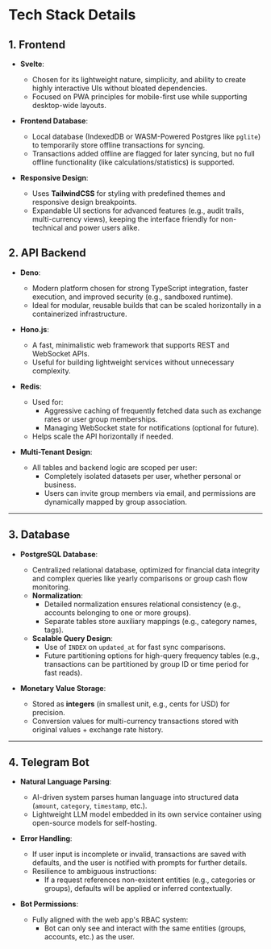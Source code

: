 # Tech Stack Details

## 1. **Frontend**

- **Svelte**:
  - Chosen for its lightweight nature, simplicity, and ability to create highly
    interactive UIs without bloated dependencies.
  - Focused on PWA principles for mobile-first use while supporting desktop-wide
    layouts.

- **Frontend Database**:
  - Local database (IndexedDB or WASM-Powered Postgres like `pglite`) to
    temporarily store offline transactions for syncing.
  - Transactions added offline are flagged for later syncing, but no full
    offline functionality (like calculations/statistics) is supported.

- **Responsive Design**:
  - Uses **TailwindCSS** for styling with predefined themes and responsive
    design breakpoints.
  - Expandable UI sections for advanced features (e.g., audit trails,
    multi-currency views), keeping the interface friendly for non-technical and
    power users alike.

## 2. **API Backend**

- **Deno**:
  - Modern platform chosen for strong TypeScript integration, faster execution,
    and improved security (e.g., sandboxed runtime).
  - Ideal for modular, reusable builds that can be scaled horizontally in a
    containerized infrastructure.

- **Hono.js**:
  - A fast, minimalistic web framework that supports REST and WebSocket APIs.
  - Useful for building lightweight services without unnecessary complexity.

- **Redis**:
  - Used for:
    - Aggressive caching of frequently fetched data such as exchange rates or
      user group memberships.
    - Managing WebSocket state for notifications (optional for future).
  - Helps scale the API horizontally if needed.

- **Multi-Tenant Design**:
  - All tables and backend logic are scoped per user:
    - Completely isolated datasets per user, whether personal or business.
    - Users can invite group members via email, and permissions are dynamically
      mapped by group association.

---

## 3. **Database**

- **PostgreSQL Database**:
  - Centralized relational database, optimized for financial data integrity and
    complex queries like yearly comparisons or group cash flow monitoring.
  - **Normalization**:
    - Detailed normalization ensures relational consistency (e.g., accounts
      belonging to one or more groups).
    - Separate tables store auxiliary mappings (e.g., category names, tags).
  - **Scalable Query Design**:
    - Use of `INDEX` on `updated_at` for fast sync comparisons.
    - Future partitioning options for high-query frequency tables (e.g.,
      transactions can be partitioned by group ID or time period for fast
      reads).

- **Monetary Value Storage**:
  - Stored as **integers** (in smallest unit, e.g., cents for USD) for
    precision.
  - Conversion values for multi-currency transactions stored with original
    values + exchange rate history.

---

## 4. **Telegram Bot**

- **Natural Language Parsing**:
  - AI-driven system parses human language into structured data (`amount`,
    `category`, `timestamp`, etc.).
  - Lightweight LLM model embedded in its own service container using
    open-source models for self-hosting.

- **Error Handling**:
  - If user input is incomplete or invalid, transactions are saved with
    defaults, and the user is notified with prompts for further details.
  - Resilience to ambiguous instructions:
    - If a request references non-existent entities (e.g., categories or
      groups), defaults will be applied or inferred contextually.

- **Bot Permissions**:
  - Fully aligned with the web app's RBAC system:
    - Bot can only see and interact with the same entities (groups, accounts,
      etc.) as the user.
